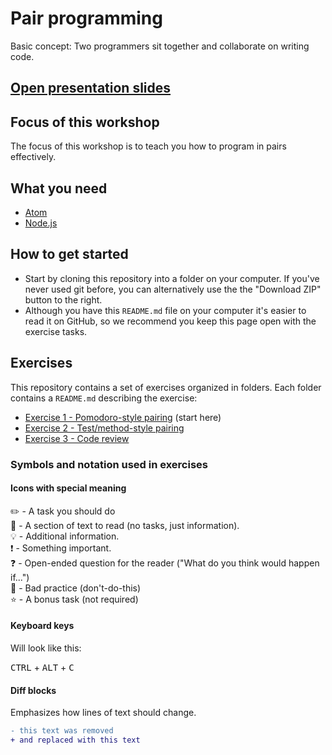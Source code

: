 # Pair programming

Basic concept: Two programmers sit together and collaborate on writing code.

## [Open presentation slides](https://docs.google.com/presentation/d/1VL2roxldXDYPir_Cm8j9Dj9vyIEyM9qiAFWohHSOAA8/edit?usp=sharing)

## Focus of this workshop

The focus of this workshop is to teach you how to program in pairs effectively.

## What you need

- [Atom](https://atom.io/)
- [Node.js](https://nodejs.org)

## How to get started

- Start by cloning this repository into a folder on your computer. If you've never used git before, you can alternatively use the the "Download ZIP" button to the right.
- Although you have this `README.md` file on your computer it's easier to read it on GitHub, so we recommend you keep this page open with the exercise tasks.

## Exercises

This repository contains a set of exercises organized in folders. Each folder contains a `README.md` describing the exercise:

- [Exercise 1 - Pomodoro-style pairing](exercise-1/) (start here)
- [Exercise 2 - Test/method-style pairing](exercise-2/)
- [Exercise 3 - Code review](exercise-3/)

### Symbols and notation used in exercises

#### Icons with special meaning

:pencil2: - A task you should do  
:book: - A section of text to read (no tasks, just information).  
:bulb: - Additional information.  
:exclamation: - Something important.  
:question: - Open-ended question for the reader ("What do you think would happen if...")  
:poop: - Bad practice (don't-do-this)  
:star: - A bonus task (not required)  

#### Keyboard keys

Will look like this:

<kbd>CTRL</kbd> + <kbd>ALT</kbd> + <kbd>C</kbd>

#### Diff blocks

Emphasizes how lines of text should change.

```diff
- this text was removed
+ and replaced with this text
```
